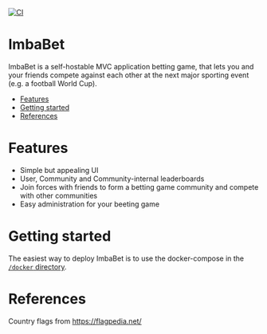 [![CI](https://github.com/ErrorNotFound/ImbaBet/actions/workflows/build-docker.yaml/badge.svg)](https://github.com/ErrorNotFound/ImbaBet/actions)

# ImbaBet

ImbaBet is a self-hostable MVC application betting game, that lets you and your friends compete against each other at the next major sporting event (e.g. a football World Cup).

- [Features](#features)
- [Getting started](#getting-started)
- [References](#references)

# Features
- Simple but appealing UI
- User, Community and Community-internal leaderboards
- Join forces with friends to form a betting game community and compete with other communities
- Easy administration for your beeting game

# Getting started
The easiest way to deploy ImbaBet is to use the docker-compose in the [`/docker` directory](https://github.com/ErrorNotFound/ImbaBet/tree/master/docker).


# References
Country flags from https://flagpedia.net/